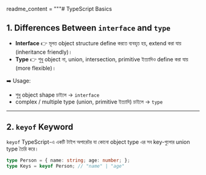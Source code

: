 
readme_content = """# TypeScript Basics

## 1. Differences Between `interface` and `type`

- **Interface** 👉 মূলত object structure define করতে ব্যবহৃত হয়, extend করা যায় (inheritance friendly)।  
- **Type** 👉 শুধু object না, union, intersection, primitive ইত্যাদিও define করা যায় (more flexible)।  

➡️ Usage:  
- শুধু object shape চাইলে → `interface`  
- complex / multiple type (union, primitive ইত্যাদি) চাইলে → `type`  

---

## 2. `keyof` Keyword

`keyof` TypeScript-এ একটি টাইপ অপারেটর যা কোনো object type এর সব key-গুলোর union type তৈরি করে।  

```ts
type Person = { name: string; age: number; };
type Keys = keyof Person; // "name" | "age"
